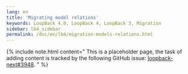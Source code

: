 ```yaml
---
lang: en
title: 'Migrating model relations'
keywords: LoopBack 4.0, LoopBack 4, LoopBack 3, Migration
sidebar: lb4_sidebar
permalink: /doc/en/lb4/migration-models-relations.html
---
```


{% include note.html content="
This is a placeholder page, the task of adding content is tracked by the
following GitHub issue:
[loopback-next#3948](https://github.com/strongloop/loopback-next/issues/3948).
" %}
